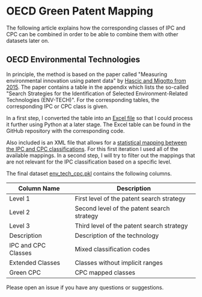 # OECD Green Patent Mapping

The following article explains how the corresponding classes of IPC and CPC can be combined in order to be able to combine them with other datasets later on.

## OECD Environmental Technologies
In principle, the method is based on the paper called "Measuring environmental innovation using patent data" by [Hascic and Migotto from 2015](https://ideas.repec.org/p/oec/envaaa/89-en.html). The paper contains a table in the appendix which lists the so-called "Search Strategies for the Identification of Selected Environment-Related Technologies (ENV-TECH)". For the corresponding tables, the corresponding IPC or CPC class is given.

In a first step, I converted the table into an [Excel file](data/env_tech.xlsx) so that I could process it further using Python at a later stage. The Excel table can be found in the GitHub repository with the corresponding code.

Also included is an XML file that allows for a [statistical mapping between the IPC and CPC classifications](https://www.epo.org/searching-for-patents/helpful-resources/first-time-here/classification/cpc/ipccpc.html).
For this first iteration I used all of the available mappings. In a second step, I will try to filter out the mappings that are not relevant for the IPC classification based on a specific level.

The final dataset [env_tech_cpc.pkl](data/env_tech_cpc.pkl) contains the following columns.

| Column Name         | Description                                |
| ------------------- | ------------------------------------------ |
| Level 1             | First level of the patent search strategy  |
| Level 2             | Second level of the patent search strategy |
| Level 3             | Third level of the patent search strategy  |
| Description         | Description of the technology              |
| IPC and CPC Classes | Mixed classification codes                 |
| Extended Classes    | Classes without implicit ranges            |
| Green CPC           | CPC mapped classes                         |

Please open an issue if you have any questions or suggestions.